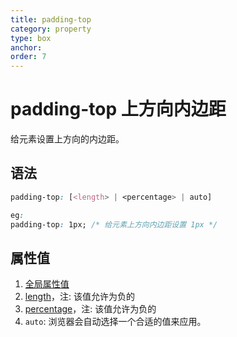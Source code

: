 ```yaml
---
title: padding-top
category: property
type: box
anchor:
order: 7
---
```


# padding-top 上方向内边距

给元素设置上方向的内边距。

## 语法

```css
padding-top: [<length> | <percentage> | auto]

eg:
padding-top: 1px; /* 给元素上方向内边距设置 1px */
```

## 属性值

1. [全局属性值](/front-end/CSS/values#anchor-值类型)
1. [length](/front-end/CSS/values#anchor-值类型)，注: 该值允许为负的
1. [percentage](/front-end/CSS/values#anchor-值类型)，注: 该值允许为负的
1. `auto`: 浏览器会自动选择一个合适的值来应用。
